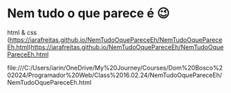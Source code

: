 # Nem tudo o que parece é 😉
html & css
(https://iarafreitas.github.io/NemTudoOquePareceEh/NemTudoOquePareceEh.html)https://iarafreitas.github.io/NemTudoOquePareceEh/NemTudoOquePareceEh.html

file:///C:/Users/iarin/OneDrive/My%20Journey/Courses/Dom%20Bosco%202024/Programador%20Web/Class%2016.02.24/NemTudoOquePareceEh/NemTudoOquePareceEh.html
